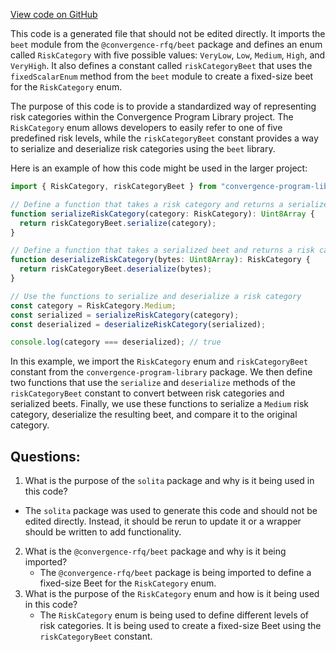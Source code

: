 [View code on GitHub](https://github.com/convergence-rfq/convergence-program-library/rfq/js/generated/types/RiskCategory.ts)

This code is a generated file that should not be edited directly. It imports the `beet` module from the `@convergence-rfq/beet` package and defines an enum called `RiskCategory` with five possible values: `VeryLow`, `Low`, `Medium`, `High`, and `VeryHigh`. It also defines a constant called `riskCategoryBeet` that uses the `fixedScalarEnum` method from the `beet` module to create a fixed-size beet for the `RiskCategory` enum.

The purpose of this code is to provide a standardized way of representing risk categories within the Convergence Program Library project. The `RiskCategory` enum allows developers to easily refer to one of five predefined risk levels, while the `riskCategoryBeet` constant provides a way to serialize and deserialize risk categories using the `beet` library.

Here is an example of how this code might be used in the larger project:

```typescript
import { RiskCategory, riskCategoryBeet } from "convergence-program-library";

// Define a function that takes a risk category and returns a serialized beet
function serializeRiskCategory(category: RiskCategory): Uint8Array {
  return riskCategoryBeet.serialize(category);
}

// Define a function that takes a serialized beet and returns a risk category
function deserializeRiskCategory(bytes: Uint8Array): RiskCategory {
  return riskCategoryBeet.deserialize(bytes);
}

// Use the functions to serialize and deserialize a risk category
const category = RiskCategory.Medium;
const serialized = serializeRiskCategory(category);
const deserialized = deserializeRiskCategory(serialized);

console.log(category === deserialized); // true
``` 

In this example, we import the `RiskCategory` enum and `riskCategoryBeet` constant from the `convergence-program-library` package. We then define two functions that use the `serialize` and `deserialize` methods of the `riskCategoryBeet` constant to convert between risk categories and serialized beets. Finally, we use these functions to serialize a `Medium` risk category, deserialize the resulting beet, and compare it to the original category.
## Questions: 
 1. What is the purpose of the `solita` package and why is it being used in this code?
   - The `solita` package was used to generate this code and should not be edited directly. Instead, it should be rerun to update it or a wrapper should be written to add functionality.
2. What is the `@convergence-rfq/beet` package and why is it being imported?
   - The `@convergence-rfq/beet` package is being imported to define a fixed-size Beet for the `RiskCategory` enum.
3. What is the purpose of the `RiskCategory` enum and how is it being used in this code?
   - The `RiskCategory` enum is being used to define different levels of risk categories. It is being used to create a fixed-size Beet using the `riskCategoryBeet` constant.